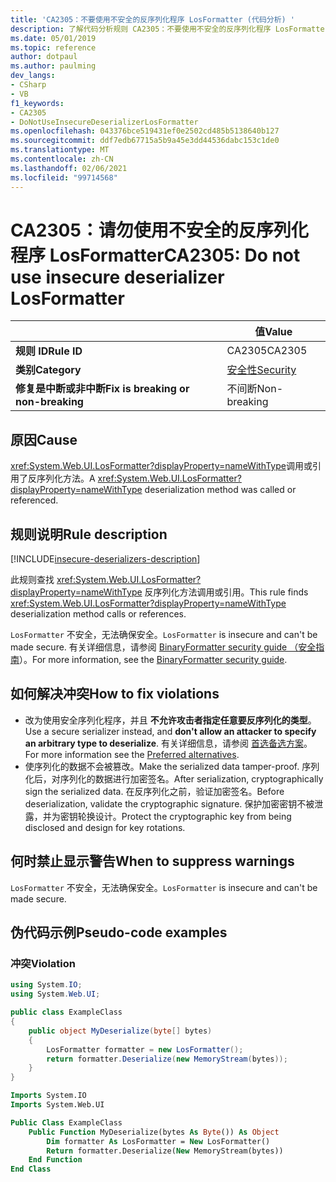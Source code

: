 ```yaml
---
title: 'CA2305：不要使用不安全的反序列化程序 LosFormatter (代码分析) '
description: 了解代码分析规则 CA2305：不要使用不安全的反序列化程序 LosFormatter
ms.date: 05/01/2019
ms.topic: reference
author: dotpaul
ms.author: paulming
dev_langs:
- CSharp
- VB
f1_keywords:
- CA2305
- DoNotUseInsecureDeserializerLosFormatter
ms.openlocfilehash: 043376bce519431ef0e2502cd485b5138640b127
ms.sourcegitcommit: ddf7edb67715a5b9a45e3dd44536dabc153c1de0
ms.translationtype: MT
ms.contentlocale: zh-CN
ms.lasthandoff: 02/06/2021
ms.locfileid: "99714568"
---
```

# <a name="ca2305-do-not-use-insecure-deserializer-losformatter"></a><span data-ttu-id="e7d58-103">CA2305：请勿使用不安全的反序列化程序 LosFormatter</span><span class="sxs-lookup"><span data-stu-id="e7d58-103">CA2305: Do not use insecure deserializer LosFormatter</span></span>

| | <span data-ttu-id="e7d58-104">值</span><span class="sxs-lookup"><span data-stu-id="e7d58-104">Value</span></span> |
|-|-|
| <span data-ttu-id="e7d58-105">**规则 ID**</span><span class="sxs-lookup"><span data-stu-id="e7d58-105">**Rule ID**</span></span> |<span data-ttu-id="e7d58-106">CA2305</span><span class="sxs-lookup"><span data-stu-id="e7d58-106">CA2305</span></span>|
| <span data-ttu-id="e7d58-107">**类别**</span><span class="sxs-lookup"><span data-stu-id="e7d58-107">**Category**</span></span> |[<span data-ttu-id="e7d58-108">安全性</span><span class="sxs-lookup"><span data-stu-id="e7d58-108">Security</span></span>](security-warnings.md)|
| <span data-ttu-id="e7d58-109">**修复是中断或非中断**</span><span class="sxs-lookup"><span data-stu-id="e7d58-109">**Fix is breaking or non-breaking**</span></span> |<span data-ttu-id="e7d58-110">不间断</span><span class="sxs-lookup"><span data-stu-id="e7d58-110">Non-breaking</span></span>|

## <a name="cause"></a><span data-ttu-id="e7d58-111">原因</span><span class="sxs-lookup"><span data-stu-id="e7d58-111">Cause</span></span>

<span data-ttu-id="e7d58-112"><xref:System.Web.UI.LosFormatter?displayProperty=nameWithType>调用或引用了反序列化方法。</span><span class="sxs-lookup"><span data-stu-id="e7d58-112">A <xref:System.Web.UI.LosFormatter?displayProperty=nameWithType> deserialization method was called or referenced.</span></span>

## <a name="rule-description"></a><span data-ttu-id="e7d58-113">规则说明</span><span class="sxs-lookup"><span data-stu-id="e7d58-113">Rule description</span></span>

[!INCLUDE[insecure-deserializers-description](~/includes/code-analysis/insecure-deserializers-description.md)]

<span data-ttu-id="e7d58-114">此规则查找 <xref:System.Web.UI.LosFormatter?displayProperty=nameWithType> 反序列化方法调用或引用。</span><span class="sxs-lookup"><span data-stu-id="e7d58-114">This rule finds <xref:System.Web.UI.LosFormatter?displayProperty=nameWithType> deserialization method calls or references.</span></span>

<span data-ttu-id="e7d58-115">`LosFormatter` 不安全，无法确保安全。</span><span class="sxs-lookup"><span data-stu-id="e7d58-115">`LosFormatter` is insecure and can't be made secure.</span></span> <span data-ttu-id="e7d58-116">有关详细信息，请参阅 [BinaryFormatter security guide （安全指南](../../../standard/serialization/binaryformatter-security-guide.md)）。</span><span class="sxs-lookup"><span data-stu-id="e7d58-116">For more information, see the [BinaryFormatter security guide](../../../standard/serialization/binaryformatter-security-guide.md).</span></span>

## <a name="how-to-fix-violations"></a><span data-ttu-id="e7d58-117">如何解决冲突</span><span class="sxs-lookup"><span data-stu-id="e7d58-117">How to fix violations</span></span>

- <span data-ttu-id="e7d58-118">改为使用安全序列化程序，并且 **不允许攻击者指定任意要反序列化的类型**。</span><span class="sxs-lookup"><span data-stu-id="e7d58-118">Use a secure serializer instead, and **don't allow an attacker to specify an arbitrary type to deserialize**.</span></span> <span data-ttu-id="e7d58-119">有关详细信息，请参阅 [首选备选方案](../../../standard/serialization/binaryformatter-security-guide.md#preferred-alternatives)。</span><span class="sxs-lookup"><span data-stu-id="e7d58-119">For more information see the [Preferred alternatives](../../../standard/serialization/binaryformatter-security-guide.md#preferred-alternatives).</span></span>
- <span data-ttu-id="e7d58-120">使序列化的数据不会被篡改。</span><span class="sxs-lookup"><span data-stu-id="e7d58-120">Make the serialized data tamper-proof.</span></span> <span data-ttu-id="e7d58-121">序列化后，对序列化的数据进行加密签名。</span><span class="sxs-lookup"><span data-stu-id="e7d58-121">After serialization, cryptographically sign the serialized data.</span></span> <span data-ttu-id="e7d58-122">在反序列化之前，验证加密签名。</span><span class="sxs-lookup"><span data-stu-id="e7d58-122">Before deserialization, validate the cryptographic signature.</span></span> <span data-ttu-id="e7d58-123">保护加密密钥不被泄露，并为密钥轮换设计。</span><span class="sxs-lookup"><span data-stu-id="e7d58-123">Protect the cryptographic key from being disclosed and design for key rotations.</span></span>

## <a name="when-to-suppress-warnings"></a><span data-ttu-id="e7d58-124">何时禁止显示警告</span><span class="sxs-lookup"><span data-stu-id="e7d58-124">When to suppress warnings</span></span>

<span data-ttu-id="e7d58-125">`LosFormatter` 不安全，无法确保安全。</span><span class="sxs-lookup"><span data-stu-id="e7d58-125">`LosFormatter` is insecure and can't be made secure.</span></span>

## <a name="pseudo-code-examples"></a><span data-ttu-id="e7d58-126">伪代码示例</span><span class="sxs-lookup"><span data-stu-id="e7d58-126">Pseudo-code examples</span></span>

### <a name="violation"></a><span data-ttu-id="e7d58-127">冲突</span><span class="sxs-lookup"><span data-stu-id="e7d58-127">Violation</span></span>

```csharp
using System.IO;
using System.Web.UI;

public class ExampleClass
{
    public object MyDeserialize(byte[] bytes)
    {
        LosFormatter formatter = new LosFormatter();
        return formatter.Deserialize(new MemoryStream(bytes));
    }
}
```

```vb
Imports System.IO
Imports System.Web.UI

Public Class ExampleClass
    Public Function MyDeserialize(bytes As Byte()) As Object
        Dim formatter As LosFormatter = New LosFormatter()
        Return formatter.Deserialize(New MemoryStream(bytes))
    End Function
End Class
```
